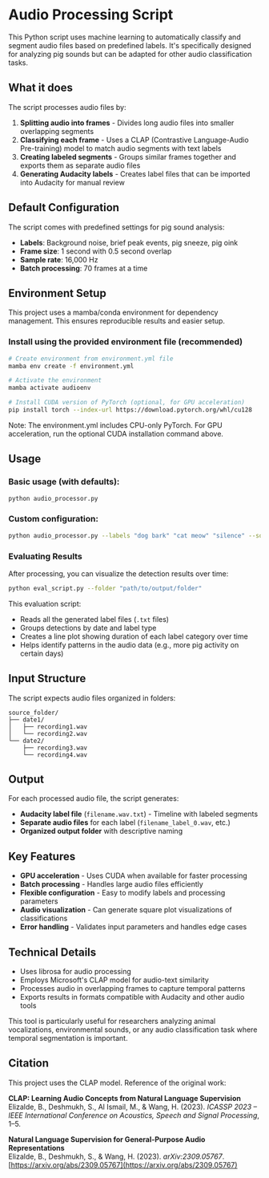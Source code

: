 # Audio Processing Script

This Python script uses machine learning to automatically classify and segment audio files based on predefined labels. It's specifically designed for analyzing pig sounds but can be adapted for other audio classification tasks.

## What it does

The script processes audio files by:
1. **Splitting audio into frames** - Divides long audio files into smaller overlapping segments
2. **Classifying each frame** - Uses a CLAP (Contrastive Language-Audio Pre-training) model to match audio segments with text labels
3. **Creating labeled segments** - Groups similar frames together and exports them as separate audio files
4. **Generating Audacity labels** - Creates label files that can be imported into Audacity for manual review

## Default Configuration

The script comes with predefined settings for pig sound analysis:
- **Labels**: Background noise, brief peak events, pig sneeze, pig oink
- **Frame size**: 1 second with 0.5 second overlap
- **Sample rate**: 16,000 Hz
- **Batch processing**: 70 frames at a time

## Environment Setup

This project uses a mamba/conda environment for dependency management. This ensures reproducible results and easier setup.

### Install using the provided environment file (recommended)
```bash
# Create environment from environment.yml file
mamba env create -f environment.yml

# Activate the environment
mamba activate audioenv

# Install CUDA version of PyTorch (optional, for GPU acceleration)
pip install torch --index-url https://download.pytorch.org/whl/cu128
```

Note: The environment.yml includes CPU-only PyTorch. For GPU acceleration, run the optional CUDA installation command above.


## Usage

### Basic usage (with defaults):
```bash
python audio_processor.py
```

### Custom configuration:
```bash
python audio_processor.py --labels "dog bark" "cat meow" "silence" --source "path/to/audio/files" --frame_s 2.0 --hop_s 1.0
```

### Evaluating Results

After processing, you can visualize the detection results over time:

```bash
python eval_script.py --folder "path/to/output/folder"
```

This evaluation script:
- Reads all the generated label files (`.txt` files)
- Groups detections by date and label type
- Creates a line plot showing duration of each label category over time
- Helps identify patterns in the audio data (e.g., more pig activity on certain days)

## Input Structure

The script expects audio files organized in folders:
```
source_folder/
├── date1/
│   ├── recording1.wav
│   └── recording2.wav
└── date2/
    ├── recording3.wav
    └── recording4.wav
```

## Output

For each processed audio file, the script generates:
- **Audacity label file** (`filename.wav.txt`) - Timeline with labeled segments
- **Separate audio files** for each label (`filename_label_0.wav`, etc.)
- **Organized output folder** with descriptive naming

## Key Features

- **GPU acceleration** - Uses CUDA when available for faster processing
- **Batch processing** - Handles large audio files efficiently
- **Flexible configuration** - Easy to modify labels and processing parameters
- **Audio visualization** - Can generate square plot visualizations of classifications
- **Error handling** - Validates input parameters and handles edge cases

## Technical Details

- Uses librosa for audio processing
- Employs Microsoft's CLAP model for audio-text similarity
- Processes audio in overlapping frames to capture temporal patterns
- Exports results in formats compatible with Audacity and other audio tools

This tool is particularly useful for researchers analyzing animal vocalizations, environmental sounds, or any audio classification task where temporal segmentation is important.

## Citation

This project uses the CLAP model. Reference of the original work:

**CLAP: Learning Audio Concepts from Natural Language Supervision**  
Elizalde, B., Deshmukh, S., Al Ismail, M., & Wang, H. (2023). *ICASSP 2023 – IEEE International Conference on Acoustics, Speech and Signal Processing*, 1–5.  

**Natural Language Supervision for General-Purpose Audio Representations**  
Elizalde, B., Deshmukh, S., & Wang, H. (2023). *arXiv:2309.05767*. [https://arxiv.org/abs/2309.05767](https://arxiv.org/abs/2309.05767)
